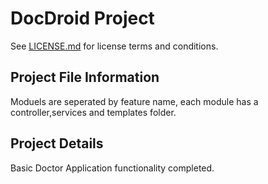 DocDroid Project
==========================================

See [LICENSE.md](<LICENSE.md>) for license terms and conditions.

Project File Information
------------------------

Moduels are seperated by feature name, each module has a controller,services and templates folder.


Project Details
---------------
Basic Doctor Application functionality completed.
